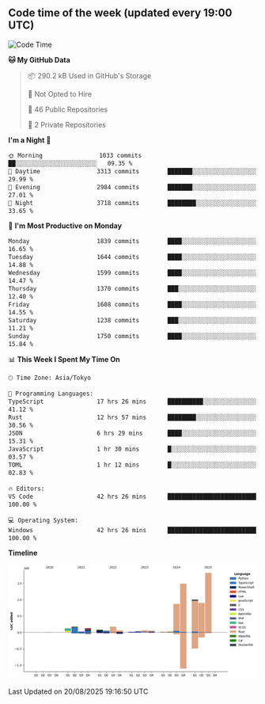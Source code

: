 ## Code time of the week (updated every 19:00 UTC)

<!--START_SECTION:waka-->
![Code Time](http://img.shields.io/badge/Code%20Time-5%2C245%20hrs%2036%20mins-blue)

**🐱 My GitHub Data** 

> 📦 290.2 kB Used in GitHub's Storage 
 > 
> 🚫 Not Opted to Hire
 > 
> 📜 46 Public Repositories 
 > 
> 🔑 2 Private Repositories 
 > 
**I'm a Night 🦉** 

```text
🌞 Morning                1033 commits        ██░░░░░░░░░░░░░░░░░░░░░░░   09.35 % 
🌆 Daytime                3313 commits        ███████░░░░░░░░░░░░░░░░░░   29.99 % 
🌃 Evening                2984 commits        ███████░░░░░░░░░░░░░░░░░░   27.01 % 
🌙 Night                  3718 commits        ████████░░░░░░░░░░░░░░░░░   33.65 % 
```
📅 **I'm Most Productive on Monday** 

```text
Monday                   1839 commits        ████░░░░░░░░░░░░░░░░░░░░░   16.65 % 
Tuesday                  1644 commits        ████░░░░░░░░░░░░░░░░░░░░░   14.88 % 
Wednesday                1599 commits        ████░░░░░░░░░░░░░░░░░░░░░   14.47 % 
Thursday                 1370 commits        ███░░░░░░░░░░░░░░░░░░░░░░   12.40 % 
Friday                   1608 commits        ████░░░░░░░░░░░░░░░░░░░░░   14.55 % 
Saturday                 1238 commits        ███░░░░░░░░░░░░░░░░░░░░░░   11.21 % 
Sunday                   1750 commits        ████░░░░░░░░░░░░░░░░░░░░░   15.84 % 
```


📊 **This Week I Spent My Time On** 

```text
🕑︎ Time Zone: Asia/Tokyo

💬 Programming Languages: 
TypeScript               17 hrs 26 mins      ██████████░░░░░░░░░░░░░░░   41.12 % 
Rust                     12 hrs 57 mins      ████████░░░░░░░░░░░░░░░░░   30.56 % 
JSON                     6 hrs 29 mins       ████░░░░░░░░░░░░░░░░░░░░░   15.31 % 
JavaScript               1 hr 30 mins        █░░░░░░░░░░░░░░░░░░░░░░░░   03.57 % 
TOML                     1 hr 12 mins        █░░░░░░░░░░░░░░░░░░░░░░░░   02.83 % 

🔥 Editors: 
VS Code                  42 hrs 26 mins      █████████████████████████   100.00 % 

💻 Operating System: 
Windows                  42 hrs 26 mins      █████████████████████████   100.00 % 
```

**Timeline**

![Lines of Code chart](https://raw.githubusercontent.com/SARDONYX-sard/SARDONYX-sard/main/assets/bar_graph.png)


 Last Updated on 20/08/2025 19:16:50 UTC
<!--END_SECTION:waka-->